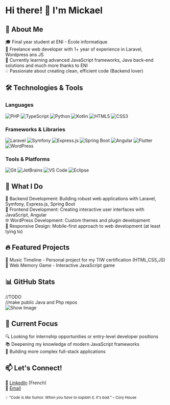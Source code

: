 # Hi there! 👋 I'm Mickael  

## 🚀 About Me

🎓 Final year student at ENI - École informatique  
💼 Freelance web developer with 1+ year of experience in Laravel, Wordpress ans JS  
🌱 Currently learning advanced JavaScript frameworks, Java back-end solutions and much more thanks to ENI  
💡 Passionate about creating clean, efficient code (Backend lover)  

## 🛠️ Technologies & Tools  

### Languages
![PHP](https://img.shields.io/badge/-PHP-777BB4?style=for-the-badge&logo=php&logoColor=white)
![TypeScript](https://img.shields.io/badge/-TypeScript-3178C6?style=for-the-badge&logo=typescript&logoColor=white)
![Python](https://img.shields.io/badge/-Python-3776AB?style=for-the-badge&logo=python&logoColor=white)
![Kotlin](https://img.shields.io/badge/-Kotlin-0095D5?style=for-the-badge&logo=kotlin&logoColor=white)
![HTML5](https://img.shields.io/badge/-HTML5-E34F26?style=for-the-badge&logo=html5&logoColor=white)
![CSS3](https://img.shields.io/badge/-CSS3-1572B6?style=for-the-badge&logo=css3&logoColor=white)

### Frameworks & Libraries
![Laravel](https://img.shields.io/badge/-Laravel-FF2D20?style=for-the-badge&logo=laravel&logoColor=white)
![Symfony](https://img.shields.io/badge/-Symfony-000000?style=for-the-badge&logo=symfony&logoColor=white)
![Express.js](https://img.shields.io/badge/-Express.js-000000?style=for-the-badge&logo=express&logoColor=white)
![Spring Boot](https://img.shields.io/badge/-Spring%20Boot-6DB33F?style=for-the-badge&logo=spring-boot&logoColor=white)
![Angular](https://img.shields.io/badge/-Angular-DD0031?style=for-the-badge&logo=angular&logoColor=white)
![Flutter](https://img.shields.io/badge/-Flutter-02569B?style=for-the-badge&logo=flutter&logoColor=white)
![WordPress](https://img.shields.io/badge/-WordPress-21759B?style=for-the-badge&logo=wordpress&logoColor=white)

### Tools & Platforms
![Git](https://img.shields.io/badge/-Git-F05032?style=for-the-badge&logo=git&logoColor=white)
![JetBrains](https://img.shields.io/badge/-JetBrains-000000?style=for-the-badge&logo=jetbrains&logoColor=white)
![VS Code](https://img.shields.io/badge/-VS%20Code-007ACC?style=for-the-badge&logo=visual-studio-code&logoColor=white)
![Eclipse](https://img.shields.io/badge/eclipse-281d54.svg?logo=eclipse&style=for-the-badge)

## 💼 What I Do

🔧 Backend Development: Building robust web applications with Laravel, Symfony, Express.js, Spring Boot  
🎨 Frontend Development: Creating interactive user interfaces with JavaScript, Angular  
🌐 WordPress Development: Custom themes and plugin development  
📱 Responsive Design: Mobile-first approach to web development (at least tying to)

## 🔥 Featured Projects

🎵 Music Timeline - Personal project for my TIW certification (HTML,CSS,JS)  
🧠 Web Memory Game - Interactive JavaScript game

## 📊 GitHub Stats
//TODO  
//make public Java and Php repos  
![Show Image](https://github-readme-stats.vercel.app/api/top-langs/?username=FistCoder&layout=compact)

## 🎯 Current Focus

🔍 Looking for internship opportunities or entry-level developer positions  
📚 Deepening my knowledge of modern JavaScript frameworks  
🚀 Building more complex full-stack applications  

## 📫 Let's Connect!

💼 [LinkedIn](https://www.linkedin.com/in/mihai-tverdohleb/)  (French)  
📧 [Email](mailto:mihaitv9@gmail.com)

<sup>💡 _"Code is like humor. When you have to explain it, it's bad."_ – Cory House</sup>
